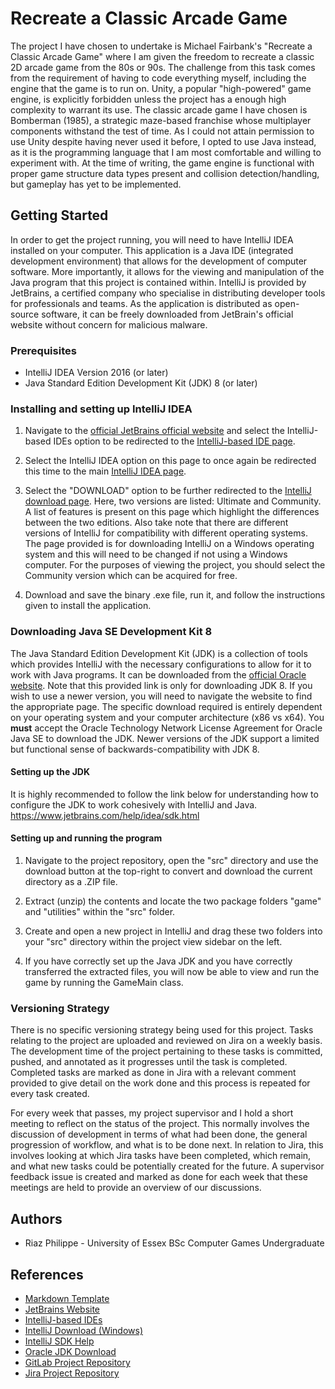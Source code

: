 # Recreate a Classic Arcade Game
The project I have chosen to undertake is Michael Fairbank's "Recreate a Classic Arcade Game" where I am given the freedom to recreate a classic 2D arcade game from the 80s or 90s. The challenge from this task comes from the requirement of having to code everything myself, including the engine that the game is to run on. Unity, a popular "high-powered" game engine, is explicitly forbidden unless the project has a enough high complexity to warrant its use. The classic arcade game I have chosen is Bomberman (1985), a strategic maze-based franchise whose multiplayer components withstand the test of time. As I could not attain permission to use Unity despite having never used it before, I opted to use Java instead, as it is the programming language that I am most comfortable and willing to experiment with. At the time of writing, the game engine is functional with proper game structure data types present and collision detection/handling, but gameplay has yet to be implemented.


## Getting Started
In order to get the project running, you will need to have IntelliJ IDEA installed on your computer. This application is a Java IDE (integrated development environment) that allows for the development of computer software. More importantly, it allows for the viewing and manipulation of the Java program that this project is contained within. IntelliJ is provided by JetBrains, a certified company who specialise in distributing developer tools for professionals and teams. As the application is distributed as open-source software, it can be freely downloaded from JetBrain's official website without concern for malicious malware.


### Prerequisites
* IntelliJ IDEA Version 2016 (or later)
* Java Standard Edition Development Kit (JDK) 8 (or later)


### Installing and setting up IntelliJ IDEA
1. Navigate to the [official JetBrains official website](https://www.jetbrains.com) and select the IntelliJ-based IDEs option to be redirected to the [IntelliJ-based IDE page](https://www.jetbrains.com/products.html#type=ide).

2. Select the IntelliJ IDEA option on this page to once again be redirected this time to the main [IntelliJ IDEA page](https://www.jetbrains.com/idea).

3. Select the "DOWNLOAD" option to be further redirected to the [IntelliJ download page](https://www.jetbrains.com/idea/download/#section=windows). Here, two versions are listed: Ultimate and Community. A list of features is present on this page which highlight the differences between the two editions. Also take note that there are different versions of IntelliJ for compatibility with different operating systems. The page provided is for downloading IntelliJ on a Windows operating system and this will need to be changed if not using a Windows computer. For the purposes of viewing the project, you should select the Community version which can be acquired for free.

4. Download and save the binary .exe file, run it, and follow the instructions given to install the application.


### Downloading Java SE Development Kit 8
The Java Standard Edition Development Kit (JDK) is a collection of tools which provides IntelliJ with the necessary configurations to allow for it to work with Java programs. It can be downloaded from the [official Oracle website](https://www.oracle.com/technetwork/java/javase/downloads/jdk8-downloads-2133151.html). Note that this provided link is only for downloading JDK 8. If you wish to use a newer version, you will need to navigate the website to find the appropriate page. The specific download required is entirely dependent on your operating system and your computer architecture (x86 vs x64). You **must** accept the Oracle Technology Network License Agreement for Oracle Java SE to download the JDK. Newer versions of the JDK support a limited but functional sense of backwards-compatibility with JDK 8.


#### Setting up the JDK
It is highly recommended to follow the link below for understanding how to configure the JDK to work cohesively with IntelliJ and Java.\
https://www.jetbrains.com/help/idea/sdk.html


#### Setting up and running the program
1. Navigate to the project repository, open the "src" directory and use the download button at the top-right to convert and download the current directory as a .ZIP file.

2. Extract (unzip) the contents and locate the two package folders "game" and "utilities" within the "src" folder.
 
3. Create and open a new project in IntelliJ and drag these two folders into your "src" directory within the project view sidebar on the left.

4. If you have correctly set up the Java JDK and you have correctly transferred the extracted files, you will now be able to view and run the game by running the GameMain class.


### Versioning Strategy
There is no specific versioning strategy being used for this project. Tasks relating to the project are uploaded and reviewed on Jira on a weekly basis. The development time of the project pertaining to these tasks is committed, pushed, and annotated as it progresses until the task is completed. Completed tasks are marked as done in Jira with a relevant comment provided to give detail on the work done and this process is repeated for every task created.

For every week that passes, my project supervisor and I hold a short meeting to reflect on the status of the project. This normally involves the discussion of development in terms of what had been done, the general progression of workflow, and what is to be done next. In relation to Jira, this involves looking at which Jira tasks have been completed, which remain, and what new tasks could be potentially created for the future. A supervisor feedback issue is created and marked as done for each week that these meetings are held to provide an overview of our discussions.


## Authors
* Riaz Philippe - University of Essex BSc Computer Games Undergraduate


## References
* [Markdown Template](https://cseegit.essex.ac.uk/snippets/8)
* [JetBrains Website](https://www.jetbrains.com)
* [IntelliJ-based IDEs](https://www.jetbrains.com/products.html#type=ide)
* [IntelliJ Download (Windows)](https://www.jetbrains.com/idea/download/#section=windows)
* [IntelliJ SDK Help](https://www.jetbrains.com/help/idea/sdk.html)
* [Oracle JDK Download](https://www.oracle.com/technetwork/java/javase/downloads/jdk8-downloads-2133151.html)
* [GitLab Project Repository](https://cseegit.essex.ac.uk/ce301_2019/ce301_philippe_r)
* [Jira Project Repository](https://cseejira.essex.ac.uk/secure/Dashboard.jspa)

